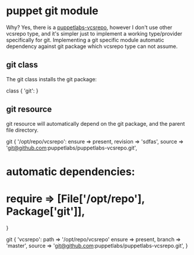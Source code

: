 # puppet git module

Why? Yes, there is a [puppetlabs-vcsrepo](https://github.com/puppetlabs/puppetlabs-vcsrepo), however I don't use other vcsrepo type, and it's simpler just to implement a working type/provider specifically for git. Implementing a git specific module automatic dependency against git package which vcsrepo type can not assume.

## git class

The git class installs the git package:

class { 'git': }

## git resource

git resource will automatically depend on the git package, and the parent file directory.

git { '/opt/repo/vcsrepo':
  ensure   => present,
  revision => 'sdfas',
  source   => 'git@github.com:puppetlabs/puppetlabs-vcsrepo.git',
  # automatic dependencies:
  # require => [File['/opt/repo'], Package['git']],
}

git { 'vcsrepo':
  path   => '/opt/repo/vcsrepo'
  ensure => present,
  branch => 'master',
  source => 'git@github.com:puppetlabs/puppetlabs-vcsrepo.git',
}

